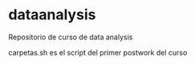 # dataanalysis
Repositorio de curso de data analysis





carpetas.sh es el script del primer postwork del curso
